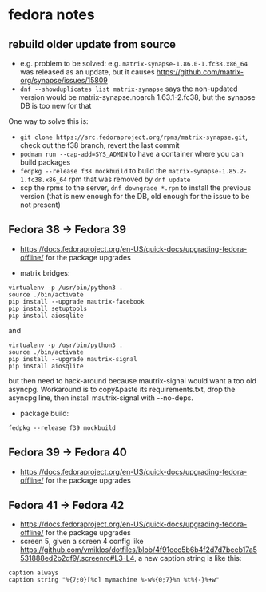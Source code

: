 # fedora notes

## rebuild older update from source

- e.g. problem to be solved: e.g. `matrix-synapse-1.86.0-1.fc38.x86_64` was released as an update, but
it causes <https://github.com/matrix-org/synapse/issues/15809>
- `dnf --showduplicates list matrix-synapse` says the non-updated version would be
  matrix-synapse.noarch 1.63.1-2.fc38, but the synapse DB is too new for that

One way to solve this is:

- `git clone https://src.fedoraproject.org/rpms/matrix-synapse.git`, check out the f38 branch,
  revert the last commit
- `podman run --cap-add=SYS_ADMIN` to have a container where you can build packages
- `fedpkg --release f38 mockbuild` to build the `matrix-synapse-1.85.2-1.fc38.x86_64` rpm that was
  removed by `dnf update`
- scp the rpms to the server, `dnf downgrade *.rpm` to install the previous version (that is new
  enough for the DB, old enough for the issue to be not present)

## Fedora 38 -> Fedora 39

- <https://docs.fedoraproject.org/en-US/quick-docs/upgrading-fedora-offline/> for the package upgrades

- matrix bridges:

```
virtualenv -p /usr/bin/python3 .
source ./bin/activate
pip install --upgrade mautrix-facebook
pip install setuptools
pip install aiosqlite
```

and

```
virtualenv -p /usr/bin/python3 .
source ./bin/activate
pip install --upgrade mautrix-signal
pip install aiosqlite
```

but then need to hack-around because mautrix-signal would want a too old asyncpg. Workaround is to
copy&paste its requirements.txt, drop the asyncpg line, then install mautrix-signal with --no-deps.

- package build:

```
fedpkg --release f39 mockbuild
```

## Fedora 39 -> Fedora 40

- <https://docs.fedoraproject.org/en-US/quick-docs/upgrading-fedora-offline/> for the package upgrades

## Fedora 41 -> Fedora 42

- <https://docs.fedoraproject.org/en-US/quick-docs/upgrading-fedora-offline/> for the package upgrades
- screen 5, given a screen 4 config like <https://github.com/vmiklos/dotfiles/blob/4f91eec5b6b4f2d7d7beeb17a5531888ed2b2df9/.screenrc#L3-L4>, a new caption string is like this:

```
caption always
caption string "%{7;0}[%c] mymachine %-w%{0;7}%n %t%{-}%+w"
```
